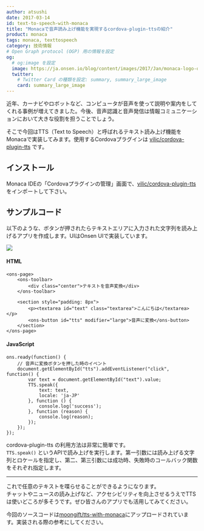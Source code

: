 ```yaml
---
author: atsushi
date: 2017-03-14
id: text-to-speech-with-monaca
title: "Monacaで音声読み上げ機能を実現するcordova-plugin-ttsの紹介"
product: monaca
tags: monaca, texttospeech
category: 技術情報
# Open Graph protocol (OGP) 用の情報を設定
og:
  # og:image を設定
  image: https://ja.onsen.io/blog/content/images/2017/Jan/monaca-logo-ogp.png
  twitter:
    # Twitter Card の種類を設定: summary, summary_large_image
    card: summary_large_image
---
```


近年、カーナビやロボットなど、コンピュータが音声を使って説明や案内をしてくれる事例が増えてきました。今後、音声認識と音声発信は情報コミュニケーションにおいて大きな役割を担うことでしょう。

そこで今回はTTS（Text to Speech）と呼ばれるテキスト読み上げ機能をMonacaで実装してみます。使用するCordovaプラグインは [vilic/cordova-plugin-tts](https://github.com/vilic/cordova-plugin-tts) です。


## インストール

Monaca IDEの「Cordovaプラグインの管理」画面で、[vilic/cordova-plugin-tts](https://github.com/vilic/cordova-plugin-tts) をインポートして下さい。

## サンプルコード

以下のような、ボタンが押されたらテキストエリアに入力された文字列を読み上げるアプリを作成します。UIはOnsen UIで実装しています。

![](/blog/content/images/2017/Jan/monaca-tts.png)

#### HTML

```
<ons-page>
    <ons-toolbar>
        <div class="center">テキストを音声変換</div>
    </ons-toolbar>

    <section style="padding: 8px">
        <p><textarea id="text" class="textarea">こんにちは</textarea></p>
        <ons-button id="tts" modifier="large">音声に変換</ons-button>
    </section>
</ons-page>
```

#### JavaScript

```
ons.ready(function() {
    // 音声に変換ボタンを押した時のイベント
    document.getElementById("tts").addEventListener("click", function() {
        var text = document.getElementById("text").value;
        TTS.speak({
            text: text,
            locale: 'ja-JP'
        }, function () {
            console.log('success');
        }, function (reason) {
            console.log(reason);
        });
    });
});
```

cordova-plugin-tts の利用方法は非常に簡単です。  
`TTS.speak()` というAPIで読み上げを実行します。第一引数には読み上げる文字列とロケールを指定し、第二、第三引数には成功時、失敗時のコールバック関数をそれぞれ指定します。

----

これで任意のテキストを喋らせることができるようになります。  
チャットやニュースの読み上げなど、アクセシビリティを向上させるうえでTTSは使いどころが多そうです。ぜひ皆さんのアプリでも活用してみてください。

今回のソースコードは[moongift/tts-with-monaca](https://github.com/moongift/tts-with-monaca)にアップロードされています。実装される際の参考にしてください。
